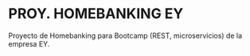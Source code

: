 # PROY. HOMEBANKING EY
Proyecto de Homebanking para Bootcamp (REST, microservicios) de la empresa EY.
